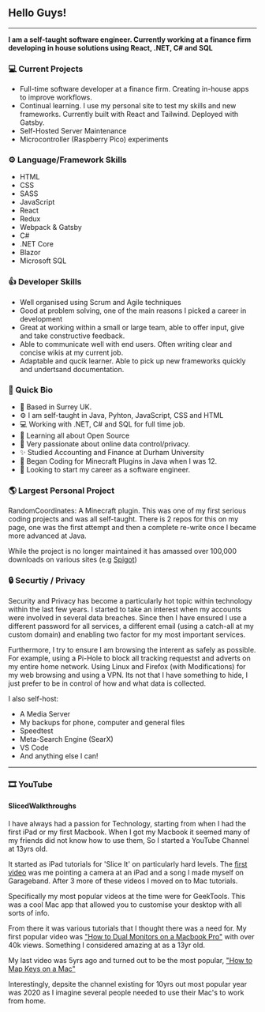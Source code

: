 ## Hello Guys! 
---
**I am a self-taught software engineer. Currently working at a finance firm developing in house solutions using React, .NET, C# and SQL** 

### 💻 Current Projects
* Full-time software developer at a finance firm. Creating in-house apps to improve workflows.
* Continual learning. I use my personal site to test my skills and new frameworks. Currently built with React and Tailwind. Deployed with Gatsby.
* Self-Hosted Server Maintenance
* Microcontroller (Raspberry Pico) experiments

### ⚙️ Language/Framework Skills
* HTML
* CSS
* SASS
* JavaScript
* React
* Redux
* Webpack & Gatsby
* C#
* .NET Core
* Blazor
* Microsoft SQL

### 👍 Developer Skills
* Well organised using Scrum and Agile techniques
* Good at problem solving, one of the main reasons I picked a career in development
* Great at working within a small or large team, able to offer input, give and take constructive feedback.
* Able to communicate well with end users. Often writing clear and concise wikis at my current job.
* Adaptable and qucik learner. Able to pick up new frameworks quickly and undertsand documentation.

### 👨 Quick Bio
* 🏢 Based in Surrey UK.
* ⚙️ I am self-taught in Java, Pyhton, JavaScript, CSS and HTML
* 💻 Working with .NET, C# and SQL for full time job.
* 🌱 Learning all about Open Source
* 💬 Very passionate about online data control/privacy.
* ✨ Studied Accounting and Finance at Durham University
* 🏢 Began Coding for Minecraft Plugins in Java when I was 12.
* 🌱 Looking to start my career as a software engineer.

### 🌎 Largest Personal Project
RandomCoordinates: A Minecraft plugin. This was one of my first serious coding projects and was all self-taught. There is 2 repos for this on my page, one was the first attempt and then a complete re-write once I became more advanced at Java.

While the project is no longer maintained it has amassed over 100,000 downloads on various sites (e.g [Spigot](https://www.spigotmc.org/resources/randomcoords-rtp-advanced-random-teleporter.1680/))

### 🔒 Securtiy / Privacy
Security and Privacy has become a particularly hot topic within technology within the last few years. I started to take an interest when my accounts were involved in several data breaches. Since then I have ensured I use a different password for all services, a different email (using a catch-all at my custom domain) and enabling two factor for my most important services.

Furthermore, I try to ensure I am browsing the interent as safely as possible. For example, using a Pi-Hole to block all tracking requestst and adverts on my entire home network. Using Linux and Firefox (with Modifications) for my web browsing and using a VPN. Its not that I have something to hide, I just prefer to be in control of how and what data is collected.

I also self-host:
* A Media Server
* My backups for phone, computer and general files
* Speedtest
* Meta-Search Engine (SearX)
* VS Code
* And anything else I can!


---
### 🎞️ YouTube
#### SlicedWalkthroughs
I have always had a passion for Technology, starting from when I had the first iPad or my first Macbook. When I got my Macbook it seemed many of my friends did not know how to use them, So I started a YouTube Channel at 13yrs old. 

It started as iPad tutorials for 'Slice It' on particularly hard levels. The [first video](https://www.youtube.com/watch?v=n5dW-kQ5n84) was me pointing a camera at an iPad and a song I made myself on Garageband. After 3 more of these videos I moved on to Mac tutorials.

Specifically my most popular videos at the time were for GeekTools. This was a cool Mac app that allowed you to customise your desktop with all sorts of info.

From there it was various tutorials that I thought there was a need for. My first popular video was ["How to Dual Monitors on a Macbook Pro"](https://www.youtube.com/watch?v=xvtYatV7PKk) with over 40k views. Something I considered amazing at as a 13yr old.

My last video was 5yrs ago and turned out to be the most popular, ["How to Map Keys on a Mac"](https://www.youtube.com/watch?v=ky6zzzAkqHc)

Interestingly, depsite the channel existing for 10yrs out most popular year was 2020 as I imagine several people needed to use their Mac's to work from home.
